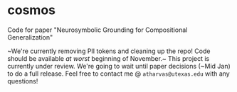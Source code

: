 # cosmos
Code for paper "Neurosymbolic Grounding for Compositional Generalization"

~We're currently removing PII tokens and cleaning up the repo! Code should be available _at worst_ beginning of November.~ This project is currently under review. We're going to wait until paper decisions (~Mid Jan) to do a full release. Feel free to contact me @ `atharvas@utexas.edu` with any questions!
